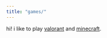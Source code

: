 ```yaml
---
title: "games/"
---
```


hi! i like to play [valorant](https.uncenter.org/valorant) and [minecraft](https.uncenter.org/minecraft).